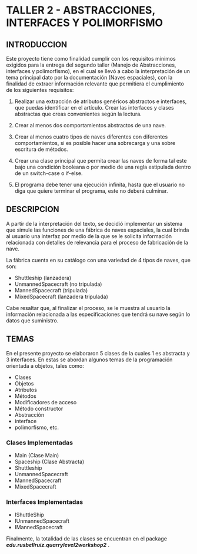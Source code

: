 # TALLER 2 - ABSTRACCIONES, INTERFACES Y POLIMORFISMO

## INTRODUCCION

Este proyecto tiene como finalidad cumplir con los requisitos mínimos exigidos para la entrega del segundo taller (Manejo de Abstracciones, interfaces y polimorfismo), en el cual se llevó a cabo la interpretación de un tema principal dato por la documentación (Naves espaciales), con la finalidad de extraer información relevante que permitiera el cumplimiento de los siguientes requisitos:

1.  Realizar una extracción de atributos genéricos abstractos e interfaces, que puedas identificar en el artículo. Crear las interfaces y clases abstractas que creas convenientes según la lectura.

2. Crear al menos dos comportamientos abstractos de una nave.

3. Crear al menos cuatro tipos de naves diferentes con diferentes comportamientos, si es posible hacer una sobrecarga y una sobre escritura de métodos.

4. Crear una clase principal que permita crear las naves de forma tal este bajo una condición booleana o por medio de una regla estipulada dentro de un switch-case o if-else.

5. El programa debe tener una ejecución infinita, hasta que el usuario no diga que quiere terminar el programa, este no deberá culminar.

## DESCRIPCION

A partir de la interpretación del texto, se decidió implementar un sistema que simule las funciones de una fábrica de naves espaciales, la cual brinda al usuario una interfaz por medio de la que se le solicita información relacionada con detalles de relevancia para el proceso de fabricación de la nave.

La fábrica cuenta en su catálogo con una variedad de 4 tipos de naves, que son:

- Shuttleship (lanzadera)
- UnmannedSpacecraft (no tripulada)
- MannedSpacecraft (tripulada)
- MixedSpacecraft (lanzadera tripulada)

Cabe resaltar que, al finalizar el proceso, se le muestra al usuario la información relacionada a las especificaciones que tendrá su nave según lo datos que suministro.

## TEMAS

En el presente proyecto se elaboraron 5 clases de la cuales 1 es abstracta y 3 interfaces. En estas se abordan algunos temas de la programación orientada a objetos, tales como:

- Clases
- Objetos
- Atributos
- Métodos
- Modificadores de acceso
- Método constructor
- Abstracción
- interface
- polimorfismo, etc.

### Clases Implementadas
- Main (Clase Main)
- Spaceship (Clase Abstracta)
- Shuttleship
- UnmannedSpacecraft
- MannedSpacecraft
- MixedSpacecraft

### Interfaces Implementadas
- IShuttleShip
- IUnmannedSpacecraft
- IMannedSpacecraft

Finalmente, la totalidad de las clases se encuentran en el package ***edu.rusbellruiz.quarrylevel2workshop2*** .
